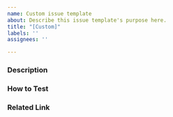 ```yaml
---
name: Custom issue template
about: Describe this issue template's purpose here.
title: "[Custom]"
labels: ''
assignees: ''

---
```


### Description

### How to Test

### Related Link
